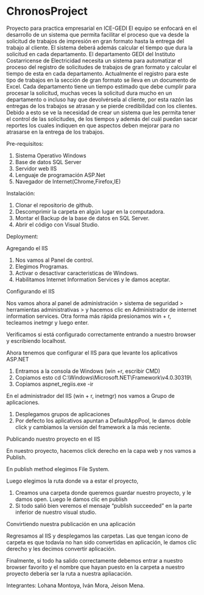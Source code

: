 # ChronosProject
Proyecto para practica empresarial en ICE-GEDI
El equipo se enfocará en el desarrollo de un sistema que permita facilitar el proceso que va desde la solicitud de trabajos de impresión en gran formato hasta la entrega del trabajo al cliente. El sistema deberá además calcular el tiempo que dura la solicitud en cada departamento.
El departamento  GEDI del Instituto Costarricense de Electricidad necesita un sistema para automatizar el proceso del registro de solicitudes de trabajos de gran formato y calcular el tiempo de esta en cada departamento.
Actualmente el registro para este tipo de trabajos en la sección de gran formato se lleva en un documento de Excel.
Cada departamento tiene un tiempo estimado que debe cumplir para procesar la solicitud, muchas veces la solicitud dura mucho en un departamento o incluso hay que devolvérsela al cliente, por esta razón las entregas de los trabajos se atrasan y se pierde credibilidad con los clientes. 
Debido a esto se ve la necesidad de crear un sistema que les permita tener el control de las solicitudes, de los tiempos y además del cuál puedan sacar reportes los cuales indiquen en que aspectos deben mejorar para no atrasarse en la entrega de los trabajos.

Pre-requisitos: 

1) Sistema Operativo Windows
2) Base de datos SQL Server
3) Servidor web IIS
4) Lenguaje de programación ASP.Net
5) Navegador de Internet(Chrome,Firefox,IE)

Instalación:

1) Clonar el repositorio de github.
2) Descomprimir la carpeta en algún lugar en la computadora.
3) Montar el Backup de la base de datos en SQL Server.
4) Abrir el código con Visual Studio.

Deployment:

Agregando el IIS
1)	Nos vamos al Panel de control.
2)	Elegimos Programas.
3)	Activar o desactivar caracteristicas de Windows.
4)	Habilitamos Internet Information Services y le damos aceptar.

Configurando el IIS

Nos vamos ahora al panel de administración > sistema de seguridad > herramientas administrativas > y hacemos clic en Administrador de internet information services. Otra forma más rápida presionamos win + r, tecleamos inetmgr y luego enter.

Verificamos si está configurado correctamente entrando a nuestro browser y escribiendo localhost.

Ahora tenemos que configurar el IIS para que levante los aplicativos ASP.NET

1)	Entramos a la consola de Windows (win +r, escribir CMD)
2) Copiamos esto cd C:\Windows\Microsoft.NET\Framework\v4.0.30319\
3) Copiamos aspnet_regiis.exe -ir
 

En el administrador del IIS (win + r, inetmgr) nos vamos a Grupo de aplicaciones.

1) Desplegamos grupos de aplicaciones
2) Por defecto los aplicativos apuntan a DefaultAppPool, le damos doble click y cambiamos la versión del framework a la más reciente.

Publicando nuestro proyecto en el IIS

En nuestro proyecto, hacemos click derecho en la capa web y nos vamos a Publish.

En publish method elegimos File System.

Luego elegimos la ruta donde va a estar el proyecto,

1) Creamos una carpeta donde queremos guardar nuestro proyecto, y le damos open. Luego le damos clic en publish
2) Si todo salió bien veremos el mensaje “publish succeeded” en la parte inferior de nuestro visual studio.

Convirtiendo nuestra publicación en una aplicación

Regresamos al IIS y desplegamos las carpetas. Las que tengan icono de carpeta es que todavía no han sido convertidas en aplicación, le damos clic derecho y les decimos convertir aplicación.

Finalmente, si todo ha salido correctamente debemos entrar a nuestro browser favorito y el nombre que hayan puesto en la carpeta a nuestro proyecto debería ser la ruta a nuestra apliacación.

Integrantes: Lohana Montoya, Iván Mora, Jeison Mena.
